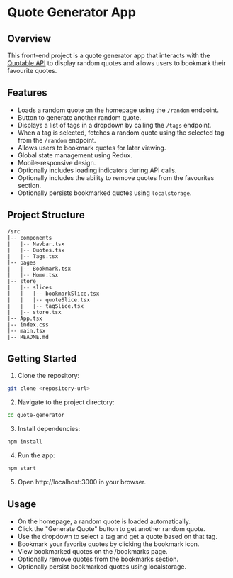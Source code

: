 # Quote Generator App

## Overview

This front-end project is a quote generator app that interacts with the [Quotable API](https://api.quotable.io) to display random quotes and allows users to bookmark their favourite quotes.

## Features

- Loads a random quote on the homepage using the `/random` endpoint.
- Button to generate another random quote.
- Displays a list of tags in a dropdown by calling the `/tags` endpoint.
- When a tag is selected, fetches a random quote using the selected tag from the `/random` endpoint.
- Allows users to bookmark quotes for later viewing.
- Global state management using Redux.
- Mobile-responsive design.
- Optionally includes loading indicators during API calls.
- Optionally includes the ability to remove quotes from the favourites section.
- Optionally persists bookmarked quotes using `localstorage`.

## Project Structure

```plaintext
/src
|-- components
|   |-- Navbar.tsx
|   |-- Quotes.tsx
|   |-- Tags.tsx
|-- pages
|   |-- Bookmark.tsx
|   |-- Home.tsx
|-- store
|   |-- slices
|   |   |-- bookmarkSlice.tsx
|   |   |-- quoteSlice.tsx
|   |   |-- tagSlice.tsx
|   |-- store.tsx
|-- App.tsx
|-- index.css
|-- main.tsx
|-- README.md
```

## Getting Started

1. Clone the repository:
```bash
git clone <repository-url>
```

2. Navigate to the project directory:

```bash
cd quote-generator
```

3. Install dependencies:

```bash
npm install
```
4. Run the app:

```bash
npm start
```

5. Open http://localhost:3000 in your browser.

## Usage

- On the homepage, a random quote is loaded automatically.
- Click the "Generate Quote" button to get another random quote.
- Use the dropdown to select a tag and get a quote based on that tag.
- Bookmark your favorite quotes by clicking the bookmark icon.
- View bookmarked quotes on the /bookmarks page.
- Optionally remove quotes from the bookmarks section.
- Optionally persist bookmarked quotes using localstorage.







